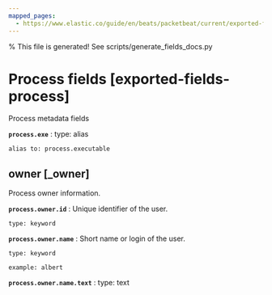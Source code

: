 ```yaml
---
mapped_pages:
  - https://www.elastic.co/guide/en/beats/packetbeat/current/exported-fields-process.html
---
```


% This file is generated! See scripts/generate_fields_docs.py

# Process fields [exported-fields-process]

Process metadata fields

**`process.exe`**
:   type: alias

    alias to: process.executable


## owner [_owner]

Process owner information.

**`process.owner.id`**
:   Unique identifier of the user.

    type: keyword


**`process.owner.name`**
:   Short name or login of the user.

    type: keyword

    example: albert


**`process.owner.name.text`**
:   type: text


